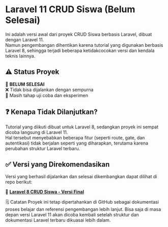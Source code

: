 # Laravel 11 CRUD Siswa (Belum Selesai)

Ini adalah versi awal dari proyek CRUD Siswa berbasis Laravel, dibuat dengan Laravel 11.  
Namun pengembangan dihentikan karena tutorial yang digunakan berbasis Laravel 8, sehingga terjadi beberapa ketidakcocokan versi dan kendala teknis lainnya.

## ⚠️ Status Proyek

🚧 **BELUM SELESAI**  
❌ Tidak bisa dijalankan dengan sempurna  
🧪 Masih tahap uji coba dan eksperimen

## ❓ Kenapa Tidak Dilanjutkan?

Tutorial yang diikuti dibuat untuk Laravel 8, sedangkan proyek ini sempat dicoba langsung di Laravel 11.  
Hal tersebut menyebabkan beberapa fitur (seperti route, gate, dan autentikasi) tidak berjalan seperti yang diharapkan, terutama karena perubahan struktur Laravel terbaru.

## ✅ Versi yang Direkomendasikan

Versi yang berhasil dijalankan dan selesai dikembangkan dapat dilihat di repo berikut:

🔗 **[Laravel 8 CRUD Siswa - Versi Final](https://github.com/wahyu043/latihan-laravel8-camp404)**

🗒️ Catatan
Proyek ini tetap dipertahankan di GitHub sebagai dokumentasi proses belajar dan referensi pengembangan lebih lanjut.
Bisa saja di masa depan versi Laravel 11 akan dicoba kembali setelah struktur dan dokumentasi Laravel terbaru dikuasai lebih dalam.
